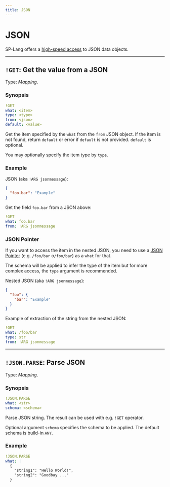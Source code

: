 ```yaml
---
title: JSON
---
```


# JSON


SP-Lang offers a [high-speed access](https://simdjson.org) to JSON data objects.

--- 

## `!GET`: Get the value from a JSON 

Type: _Mapping_.


### Synopsis

```yaml
!GET
what: <item>
type: <type>
from: <json>
default: <value>
```

Get the item specified by the `what` from the `from` JSON object.
If the item is not found, return `default` or error if `default` is not provided.
`default` is optional.

You may optionally specify the item type by `type`.

### Example

JSON (aka `!ARG jsonmessage`):

```json
{
  "foo.bar": "Example"
}
```

Get the field `foo.bar` from a JSON above:

```yaml
!GET
what: foo.bar
from: !ARG jsonmessage
```


### JSON Pointer

If you want to access the item in the nested JSON, you need to use a [JSON Pointer](https://datatracker.ietf.org/doc/html/rfc6901) (e.g. `/foo/bar` o`/foo/bar`) as a `what` for that.

The schema will be applied to infer the type of the item but for more complex access, the `type` argument is recommended.

Nested JSON (aka `!ARG jsonmessage`):

```json
{
  "foo": {
    "bar": "Example"
  }
}
```

Example of extraction of the string from the nested JSON:

```yaml
!GET
what: /foo/bar
type: str
from: !ARG jsonmessage
```

--- 

## `!JSON.PARSE`: Parse JSON 

Type: _Mapping_.

### Synopsis

```yaml
!JSON.PARSE
what: <str>
schema: <schema>
```

Parse JSON string.
The result can be used with e.g. `!GET` operator.

Optional argument `schema` specifies the schema to be applied.
The default schema is build-in `ANY`.


### Example

```yaml
!JSON.PARSE
what: |
  {
    "string1": "Hello World!",
    "string2": "Goodbay ..."
  }
```
